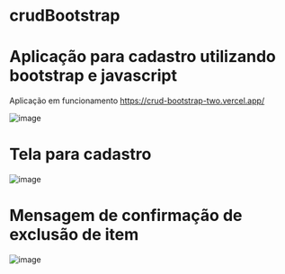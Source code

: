 # crudBootstrap
# Aplicação para cadastro utilizando bootstrap e javascript
Aplicação em funcionamento
https://crud-bootstrap-two.vercel.app/

![image](https://user-images.githubusercontent.com/109484017/210671912-7ddc7b26-e5c8-4229-b012-b0c1e456748d.png)

# Tela para cadastro
![image](https://user-images.githubusercontent.com/109484017/210672012-9e18cb4c-88f3-4d2e-9c2d-6e0628b7347e.png)

# Mensagem de confirmação de exclusão de item
![image](https://user-images.githubusercontent.com/109484017/210672152-5e1fb551-cdfb-4cd6-a62f-0afedff67a68.png)

